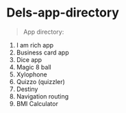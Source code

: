 # Dels-app-directory

> App directory:
1. I am rich app
2. Business card app
3. Dice app
4. Magic 8 ball
5. Xylophone
6. Quizzo (quizzler)
7. Destiny
8. Navigation routing
9. BMI Calculator

